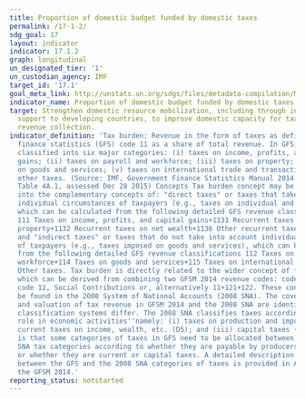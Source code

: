 ```yaml
---
title: Proportion of domestic budget funded by domestic taxes
permalink: /17-1-2/
sdg_goal: 17
layout: indicator
indicator: 17.1.2
graph: longitudinal
un_designated_tier: '1'
un_custodian_agency: IMF
target_id: '17.1'
goal_meta_link: http://unstats.un.org/sdgs/files/metadata-compilation/Metadata-Goal-17.pdf
indicator_name: Proportion of domestic budget funded by domestic taxes
target: Strengthen domestic resource mobilization, including through international
  support to developing countries, to improve domestic capacity for tax and other
  revenue collection.
indicator_definition: 'Tax burden: Revenue in the form of taxes as defined under government
  finance statistics (GFS) code 11 as a share of total revenue. In GFS, taxes are
  classified into six major categories: (i) taxes on income, profits, and capital
  gains; (ii) taxes on payroll and workforce; (iii) taxes on property; (iv) taxes
  on goods and services; (v) taxes on international trade and transactions; and (vi)
  other taxes. (Source: IMF, Government Finance Statistics Manual 2014 (GFSM 2014),
  Table 4A.1, assessed Dec 28 2015) Concepts Tax burden concept may be disaggregated
  into the complementary concepts of: "direct taxes" or taxes that take into account
  individual circumstances of taxpayers (e.g., taxes on individual and corporate income),
  which can be calculated from the following detailed GFS revenue classifications:
  111 Taxes on income, profits, and capital gains+1131 Recurrent taxes on immovable
  property+1132 Recurrent taxes on net wealth+1136 Other recurrent taxes on property;
  and "indirect taxes" or taxes that do not take into account individual circumstances
  of taxpayers (e.g., taxes imposed on goods and services), which can be calculated
  from the following detailed GFS revenue classifications 112 Taxes on payroll and
  workforce+114 Taxes on goods and services+115 Taxes on international trade and transactions+116
  Other taxes. Tax burden is directly related to the wider concept of fiscal burden,
  which can be derived from combining two GFSM 2014 revenue codes: code 11 Taxes plus
  code 12, Social Contributions or, alternatively 11+121+122. These concepts can also
  be found in the 2008 System of National Accounts (2008 SNA). The coverage, timing,
  and valuation of tax revenue in GFSM 2014 and the 2008 SNA are identical, but the
  classification systems differ. The 2008 SNA classifies taxes according to their
  role in economic activities''namely: (i) taxes on production and imports (D2); (ii)
  current taxes on income, wealth, etc. (D5); and (iii) capital taxes (D91). The result
  is that some categories of taxes in GFS need to be allocated between two of the
  SNA tax categories according to whether they are payable by producers or final consumers,
  or whether they are current or capital taxes. A detailed description of the linkages
  between the GFS and the 2008 SNA categories of taxes is provided in Appendix 7 of
  the GFSM 2014.'
reporting_status: notstarted
---
```

